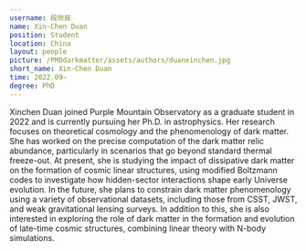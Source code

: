 ```yaml
---
username: 段欣辰
name: Xin-Chen Duan
position: Student
location: China
layout: people
picture: /PMOdarkmatter/assets/authors/duanxinchen.jpg
short_name: Xin-Chen Duan
time: 2022.09~
degree: PhD
---
```


Xinchen Duan joined Purple Mountain Observatory as a graduate student in 2022 and is currently pursuing her Ph.D. in astrophysics. Her research focuses on theoretical cosmology and the phenomenology of dark matter.
She has worked on the precise computation of the dark matter relic abundance, particularly in scenarios that go beyond standard thermal freeze-out. At present, she is studying the impact of dissipative dark matter on the formation of cosmic linear structures, using modified Boltzmann codes to investigate how hidden-sector interactions shape early Universe evolution.
In the future, she plans to constrain dark matter phenomenology using a variety of observational datasets, including those from CSST, JWST, and weak gravitational lensing surveys. In addition to this, she is also interested in exploring the role of  dark matter in the formation and evolution of late-time cosmic structures, combining linear theory with N-body simulations.
